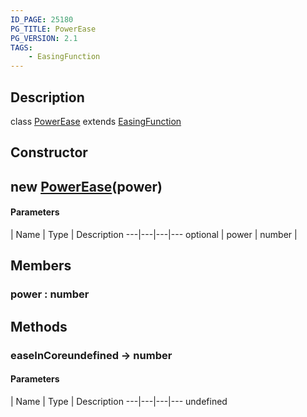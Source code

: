 ```yaml
---
ID_PAGE: 25180
PG_TITLE: PowerEase
PG_VERSION: 2.1
TAGS:
    - EasingFunction
---
```

## Description

class [PowerEase](/classes/2.4/PowerEase) extends [EasingFunction](/classes/2.4/EasingFunction)



## Constructor

## new [PowerEase](/classes/2.4/PowerEase)(power)



#### Parameters
 | Name | Type | Description
---|---|---|---
optional | power | number |    

## Members

### power : number



## Methods

### easeInCoreundefined &rarr; number



#### Parameters
 | Name | Type | Description
---|---|---|---
undefined
